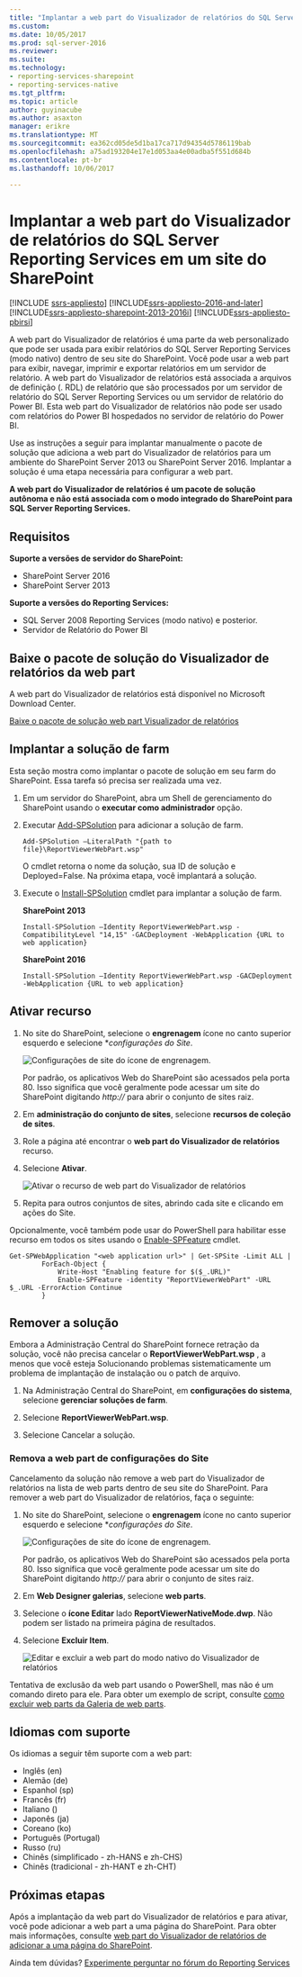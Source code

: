 ```yaml
---
title: "Implantar a web part do Visualizador de relatórios do SQL Server Reporting Services em um site do SharePoint | Microsoft Docs"
ms.custom: 
ms.date: 10/05/2017
ms.prod: sql-server-2016
ms.reviewer: 
ms.suite: 
ms.technology:
- reporting-services-sharepoint
- reporting-services-native
ms.tgt_pltfrm: 
ms.topic: article
author: guyinacube
ms.author: asaxton
manager: erikre
ms.translationtype: MT
ms.sourcegitcommit: ea362cd05de5d1ba17ca717d94354d5786119bab
ms.openlocfilehash: a75ad193204e17e1d053aa4e00adba5f551d684b
ms.contentlocale: pt-br
ms.lasthandoff: 10/06/2017

---
```


# <a name="deploy-the-sql-server-reporting-services-report-viewer-web-part-on-a-sharepoint-site"></a>Implantar a web part do Visualizador de relatórios do SQL Server Reporting Services em um site do SharePoint

[!INCLUDE [ssrs-appliesto](../../includes/ssrs-appliesto.md)] [!INCLUDE[ssrs-appliesto-2016-and-later](../../includes/ssrs-appliesto-2016-and-later.md)] [!INCLUDE[ssrs-appliesto-sharepoint-2013-2016i](../../includes/ssrs-appliesto-sharepoint-2013-2016.md)] [!INCLUDE[ssrs-appliesto-pbirsi](../../includes/ssrs-appliesto-pbirs.md)]

A web part do Visualizador de relatórios é uma parte da web personalizado que pode ser usada para exibir relatórios do SQL Server Reporting Services (modo nativo) dentro de seu site do SharePoint. Você pode usar a web part para exibir, navegar, imprimir e exportar relatórios em um servidor de relatório. A web part do Visualizador de relatórios está associada a arquivos de definição (. RDL) de relatório que são processados por um servidor de relatório do SQL Server Reporting Services ou um servidor de relatório do Power BI. Esta web part do Visualizador de relatórios não pode ser usado com relatórios do Power BI hospedados no servidor de relatório do Power BI.

Use as instruções a seguir para implantar manualmente o pacote de solução que adiciona a web part do Visualizador de relatórios para um ambiente do SharePoint Server 2013 ou SharePoint Server 2016. Implantar a solução é uma etapa necessária para configurar a web part.

**A web part do Visualizador de relatórios é um pacote de solução autônoma e não está associada com o modo integrado do SharePoint para SQL Server Reporting Services.**

## <a name="requirements"></a>Requisitos

**Suporte a versões de servidor do SharePoint:**  
* SharePoint Server 2016
* SharePoint Server 2013

**Suporte a versões do Reporting Services:**  
* SQL Server 2008 Reporting Services (modo nativo) e posterior.
* Servidor de Relatório do Power BI

## <a name="download-the-report-viewer-web-part-solution-package"></a>Baixe o pacote de solução do Visualizador de relatórios da web part

A web part do Visualizador de relatórios está disponível no Microsoft Download Center.

[Baixe o pacote de solução web part Visualizador de relatórios](https://www.microsoft.com/download/details.aspx?id=55949)

## <a name="deploy-the-farm-solution"></a>Implantar a solução de farm

Esta seção mostra como implantar o pacote de solução em seu farm do SharePoint. Essa tarefa só precisa ser realizada uma vez.

1. Em um servidor do SharePoint, abra um Shell de gerenciamento do SharePoint usando o **executar como administrador** opção.

2. Executar [Add-SPSolution](https://technet.microsoft.com/library/ff607552(v=office.16).aspx) para adicionar a solução de farm.

    ```
    Add-SPSolution –LiteralPath "{path to file}\ReportViewerWebPart.wsp"
    ```

    O cmdlet retorna o nome da solução, sua ID de solução e Deployed=False. Na próxima etapa, você implantará a solução.

3. Execute o [Install-SPSolution](https://technet.microsoft.com/library/ff607534(v=office.16).aspx) cmdlet para implantar a solução de farm.

    **SharePoint 2013**

    ```
    Install-SPSolution –Identity ReportViewerWebPart.wsp -CompatibilityLevel "14,15" -GACDeployment -WebApplication {URL to web application}
    ```

    **SharePoint 2016**

    ```
    Install-SPSolution –Identity ReportViewerWebPart.wsp -GACDeployment -WebApplication {URL to web application}
    ```

## <a name="activate-feature"></a>Ativar recurso

1. No site do SharePoint, selecione o **engrenagem** ícone no canto superior esquerdo e selecione **configurações do Site*.

    ![Configurações de site do ícone de engrenagem.](media/sharepoint-site-settings.png)

    Por padrão, os aplicativos Web do SharePoint são acessados pela porta 80. Isso significa que você geralmente pode acessar um site do SharePoint digitando *http://<computer name>*  para abrir o conjunto de sites raiz.

3. Em **administração do conjunto de sites**, selecione **recursos de coleção de sites**.

4. Role a página até encontrar o **web part do Visualizador de relatórios** recurso.

5. Selecione **Ativar**.

    ![Ativar o recurso de web part do Visualizador de relatórios](media/web-part-activiate-feature.png)

6. Repita para outros conjuntos de sites, abrindo cada site e clicando em ações do Site.

Opcionalmente, você também pode usar do PowerShell para habilitar esse recurso em todos os sites usando o [Enable-SPFeature](https://technet.microsoft.com/library/ff607803.aspx) cmdlet.

```
Get-SPWebApplication "<web application url>" | Get-SPSite -Limit ALL | 
        ForEach-Object {
            Write-Host "Enabling feature for $($_.URL)"
            Enable-SPFeature -identity "ReportViewerWebPart" -URL $_.URL -ErrorAction Continue
        }
```

## <a name="remove-the-solution"></a>Remover a solução

Embora a Administração Central do SharePoint fornece retração da solução, você não precisa cancelar o **ReportViewerWebPart.wsp** , a menos que você esteja Solucionando problemas sistematicamente um problema de implantação de instalação ou o patch de arquivo.

1. Na Administração Central do SharePoint, em **configurações do sistema**, selecione **gerenciar soluções de farm**.

2. Selecione **ReportViewerWebPart.wsp**.

3. Selecione Cancelar a solução.

### <a name="remove-the-web-part-from-site-settings"></a>Remova a web part de configurações do Site

Cancelamento da solução não remove a web part do Visualizador de relatórios na lista de web parts dentro de seu site do SharePoint. Para remover a web part do Visualizador de relatórios, faça o seguinte:

1. No site do SharePoint, selecione o **engrenagem** ícone no canto superior esquerdo e selecione **configurações do Site*.

    ![Configurações de site do ícone de engrenagem.](media/sharepoint-site-settings.png)

    Por padrão, os aplicativos Web do SharePoint são acessados pela porta 80. Isso significa que você geralmente pode acessar um site do SharePoint digitando *http://<computer name>*  para abrir o conjunto de sites raiz.

2. Em **Web Designer galerias**, selecione **web parts**.

3. Selecione o **ícone Editar** lado **ReportViewerNativeMode.dwp**. Não podem ser listado na primeira página de resultados.

4. Selecione **Excluir Item**.

    ![Editar e excluir a web part do modo nativo do Visualizador de relatórios](media/report-viewer-native-mode-edit-delete.png)

Tentativa de exclusão da web part usando o PowerShell, mas não é um comando direto para ele. Para obter um exemplo de script, consulte [como excluir web parts da Galeria de web parts](https://gallery.technet.microsoft.com/office/How-to-delete-Web-Parts-1132701f).

## <a name="supported-languages"></a>Idiomas com suporte

Os idiomas a seguir têm suporte com a web part:

* Inglês (en)
* Alemão (de)
* Espanhol (sp)
* Francês (fr)
* Italiano ()
* Japonês (ja)
* Coreano (ko)
* Português (Portugal)
* Russo (ru)
* Chinês (simplificado - zh-HANS e zh-CHS)
* Chinês (tradicional - zh-HANT e zh-CHT)

## <a name="next-steps"></a>Próximas etapas

Após a implantação da web part do Visualizador de relatórios e para ativar, você pode adicionar a web part a uma página do SharePoint. Para obter mais informações, consulte [web part do Visualizador de relatórios de adicionar a uma página do SharePoint](add-report-viewer-web-part-to-page.md).

Ainda tem dúvidas? [Experimente perguntar no fórum do Reporting Services](http://go.microsoft.com/fwlink/?LinkId=620231)
